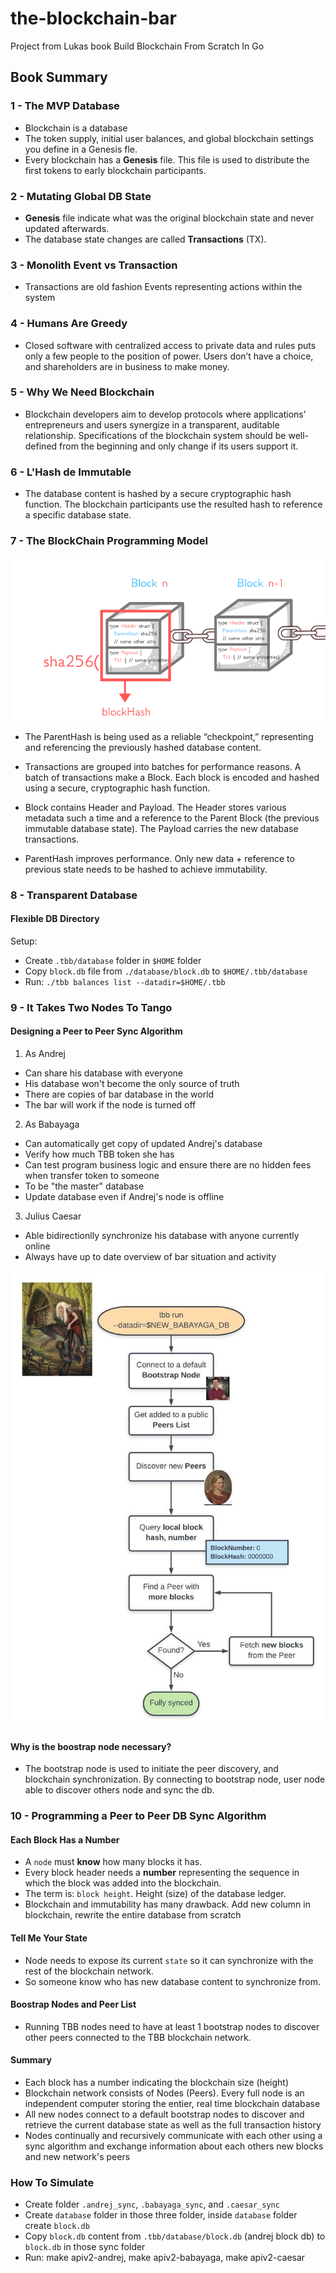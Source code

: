 # the-blockchain-bar

Project from Lukas book Build Blockchain From Scratch In Go

## Book Summary

### 1 - The MVP Database

- Blockchain is a database
- The token supply, initial user balances, and global blockchain settings you define in a Genesis fle.
- Every blockchain has a **Genesis** file. This file is used to distribute the first tokens to early blockchain participants.

### 2 - Mutating Global DB State

- **Genesis** file indicate what was the original blockchain state and never updated afterwards.
- The database state changes are called **Transactions** (TX).

### 3 - Monolith Event vs Transaction

- Transactions are old fashion Events representing actions within the system

### 4 - Humans Are Greedy

- Closed software with centralized access to private data and rules puts only a few people to the position of power. Users don’t have a choice, and shareholders are in business to make money.

### 5 - Why We Need Blockchain

- Blockchain developers aim to develop protocols where applications’ entrepreneurs and users synergize in a transparent, auditable relationship. Specifications of the blockchain system should be well-defined from the beginning and only change if its users support it.

### 6 - L'Hash de Immutable

- The database content is hashed by a secure cryptographic hash function. The blockchain participants use the resulted hash to reference a specific database state.

### 7 - The BlockChain Programming Model

![blockchain](./public/img/blockchain.png)

- The ParentHash is being used as a reliable “checkpoint,” representing and referencing the previously hashed database content.

- Transactions are grouped into batches for performance reasons. A batch of transactions make a Block. Each block is encoded and hashed using a secure, cryptographic hash function.

- Block contains Header and Payload. The Header stores various metadata such a time and a reference to the Parent Block (the previous immutable database state). The Payload carries the new database transactions.

- ParentHash improves performance. Only new data + reference to previous state needs to be hashed to achieve immutability.

### 8 - Transparent Database

#### Flexible DB Directory

Setup:

- Create `.tbb/database` folder in `$HOME` folder
- Copy `block.db` file from `./database/block.db` to `$HOME/.tbb/database`
- Run: `./tbb balances list --datadir=$HOME/.tbb`

### 9 - It Takes Two Nodes To Tango

#### Designing a Peer to Peer Sync Algorithm

1. As Andrej

- Can share his database with everyone
- His database won't become the only source of truth
- There are copies of bar database in the world
- The bar will work if the node is turned off

2. As Babayaga

- Can automatically get copy of updated Andrej's database
- Verify how much TBB token she has
- Can test program business logic and ensure there are no hidden fees when transfer token to someone
- To be "the master" database
- Update database even if Andrej's node is offline

3. Julius Caesar

- Able bidirectionlly synchronize his database with anyone currently online
- Always have up to date overview of bar situation and activity

![Node design](./public/img/node_design.png)

#### Why is the boostrap node necessary?

- The bootstrap node is used to initiate the peer discovery, and blockchain synchronization. By connecting to bootstrap node, user node able to discover others node and sync the db.

### 10 - Programming a Peer to Peer DB Sync Algorithm

#### Each Block Has a Number

- A `node` must **know** how many blocks it has.
- Every block header needs a **number** representing the sequence in which the block was added into the blockchain.
- The term is: `block height`. Height (size) of the database ledger.
- Blockchain and immutability has many drawback. Add new column in blockchain, rewrite the entire database from scratch

#### Tell Me Your State

- Node needs to expose its current `state` so it can synchronize with the rest of the blockchain network.
- So someone know who has new database content to synchronize from.

#### Boostrap Nodes and Peer List

- Running TBB nodes need to have at least 1 bootstrap nodes to discover other peers connected to the TBB blockchain network.

#### Summary

- Each block has a number indicating the blockchain size (height)
- Blockchain network consists of Nodes (Peers). Every full node is an independent computer storing the entier, real time blockchain database
- All new nodes connect to a default bootstrap nodes to discover and retrieve the current database state as well as the full transaction history
- Nodes continually and recursively communicate with each other using a sync algorithm and exchange information about each others new blocks and new network's peers

### How To Simulate

- Create folder `.andrej_sync`, `.babayaga_sync`, and `.caesar_sync`
- Create `database` folder in those three folder, inside `database` folder create `block.db`
- Copy `block.db` content from `.tbb/database/block.db` (andrej block db) to `block.db` in those sync folder
- Run: make apiv2-andrej, make apiv2-babayaga, make apiv2-caesar
